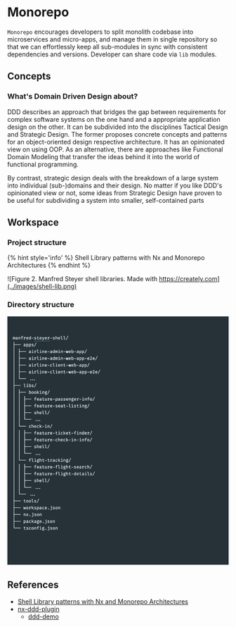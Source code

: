 # Monorepo

`Monorepo` encourages developers to split monolith codebase into microservices and micro-apps,
and manage them in single repository so that we can effortlessly keep all sub-modules in sync with consistent dependencies and versions.
Developer can share code via `lib` modules.

## Concepts

### What's Domain Driven Design about?

DDD describes an approach that bridges the gap between requirements for complex software systems on the one hand and a appropriate application design on the other. It can be subdivided into the disciplines Tactical Design and Strategic Design. The former proposes concrete concepts and patterns for an object-oriented design respective architecture. It has an opinionated view on using OOP. As an alternative, there are approaches like Functional Domain Modeling that transfer the ideas behind it into the world of functional programming.

By contrast, strategic design deals with the breakdown of a large system into individual (sub-)domains and their design. No matter if you like DDD's opinionated view or not, some ideas from Strategic Design have proven to be useful for subdividing a system into smaller, self-contained parts

## Workspace

### Project structure

{% hint style='info' %}
Shell Library patterns with Nx and Monorepo Architectures
{% endhint %}

![Figure 2. Manfred Steyer shell libraries. Made with https://creately.com](../images/shell-lib.png)

### Directory structure

![project structure](../images/structure.png)

## References

  - [Shell Library patterns with Nx and Monorepo Architectures](https://indepth.dev/the-shell-library-patterns-with-nx-and-monorepo-architectures/)
  - [nx-ddd-plugin](https://github.com/angular-architects/nx-ddd-plugin/tree/master/libs/ddd)
    - [ddd-demo](https://github.com/angular-architects/ddd-demo)
